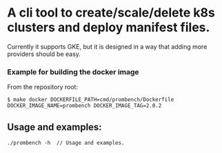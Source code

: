 # A cli tool to create/scale/delete k8s clusters and deploy manifest files.
Currently it supports GKE, but it is designed in a way that adding more providers should be easy.

### Example for building the docker image
From the repository root:
```
$ make docker DOCKERFILE_PATH=cmd/prombench/Dockerfile DOCKER_IMAGE_NAME=prombench DOCKER_IMAGE_TAG=2.0.2
```

## Usage and examples:
```
./prombench -h  // Usage and examples.
```
